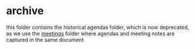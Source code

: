 # archive

this folder contains the historical agendas folder, which is now deprecated, as we use the [meetings](/meetings/) folder where agendas and meeting notes are captured in the same document
